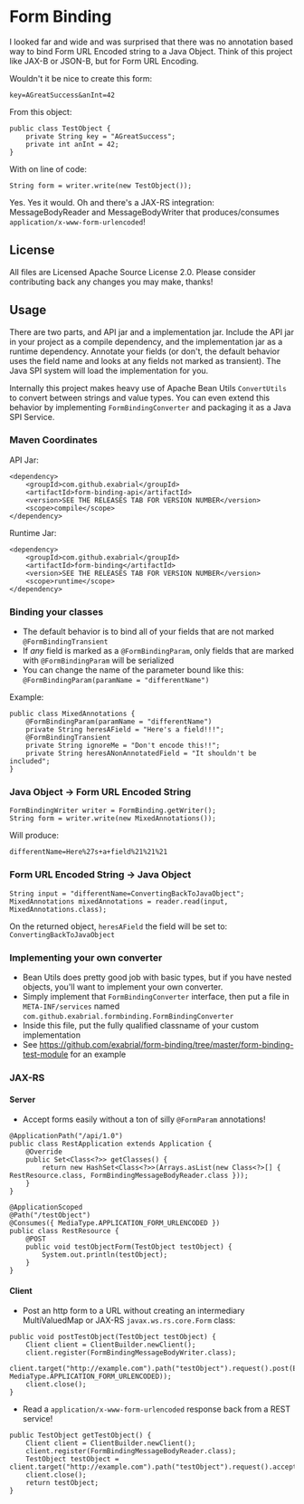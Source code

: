# Form Binding

I looked far and wide and was surprised that there was no annotation based way to bind Form URL Encoded string to a Java Object. Think of this project like JAX-B or JSON-B, but for Form URL Encoding.

Wouldn't it be nice to create this form:

```
key=AGreatSuccess&anInt=42
```

From this object:

```
public class TestObject {
	private String key = "AGreatSuccess";
	private int anInt = 42;
}
```

With on line of code:

```
String form = writer.write(new TestObject());
```

Yes. Yes it would. Oh and there's a JAX-RS integration: MessageBodyReader and MessageBodyWriter that produces/consumes `application/x-www-form-urlencoded`!


## License
All files are Licensed Apache Source License 2.0. Please consider contributing back any changes you may make, thanks!

## Usage

There are two parts, and API jar and a implementation jar. Include the API jar in your project as a compile dependency, and the implementation jar as a runtime dependency. Annotate your fields (or don't, the default behavior uses the field name and looks at any fields not marked as transient). The Java SPI system will load the implementation for you. 

Internally this project makes heavy use of Apache Bean Utils `ConvertUtils` to convert between strings and value types. You can even extend this behavior by implementing `FormBindingConverter` and packaging it as a Java SPI Service.

### Maven Coordinates


API Jar:

```
<dependency>
	<groupId>com.github.exabrial</groupId>
	<artifactId>form-binding-api</artifactId>
	<version>SEE THE RELEASES TAB FOR VERSION NUMBER</version>
	<scope>compile</scope>
</dependency>
```
Runtime Jar:

```
<dependency>
	<groupId>com.github.exabrial</groupId>
	<artifactId>form-binding</artifactId>
	<version>SEE THE RELEASES TAB FOR VERSION NUMBER</version>
	<scope>runtime</scope>
</dependency>
```

### Binding your classes

* The default behavior is to bind all of your fields that are not marked `@FormBindingTransient`
* If _any_ field is marked as a `@FormBindingParam`, only fields that are marked with `@FormBindingParam` will be serialized
* You can change the name of the parameter bound like this: `@FormBindingParam(paramName = "differentName")`

Example:

```
public class MixedAnnotations {
	@FormBindingParam(paramName = "differentName")
	private String heresAField = "Here's a field!!!";
	@FormBindingTransient
	private String ignoreMe = "Don't encode this!!";
	private String heresANonAnnotatedField = "It shouldn't be included";
}
```

### Java Object -> Form URL Encoded String


```
FormBindingWriter writer = FormBinding.getWriter();
String form = writer.write(new MixedAnnotations());
```

Will produce:

```
differentName=Here%27s+a+field%21%21%21
```

### Form URL Encoded String -> Java Object

```
String input = "differentName=ConvertingBackToJavaObject";
MixedAnnotations mixedAnnotations = reader.read(input, MixedAnnotations.class);
```

On the returned object, `heresAField` the field will be set to: `ConvertingBackToJavaObject`


### Implementing your own converter

* Bean Utils does pretty good job with basic types, but if you have nested objects, you'll want to implement your own converter.
* Simply implement that `FormBindingConverter` interface, then put a file in `META-INF/services` named `com.github.exabrial.formbinding.FormBindingConverter`
* Inside this file, put the fully qualified classname of your custom implementation
* See https://github.com/exabrial/form-binding/tree/master/form-binding-test-module for an example


### JAX-RS

#### Server 

* Accept forms easily without a ton of silly `@FormParam` annotations!

```
@ApplicationPath("/api/1.0")
public class RestApplication extends Application {
	@Override
	public Set<Class<?>> getClasses() {
		return new HashSet<Class<?>>(Arrays.asList(new Class<?>[] { RestResource.class, FormBindingMessageBodyReader.class }));
	}
}
```

```
@ApplicationScoped
@Path("/testObject")
@Consumes({ MediaType.APPLICATION_FORM_URLENCODED })
public class RestResource {
	@POST
	public void testObjectForm(TestObject testObject) {
		System.out.println(testObject);
	}
}
```

#### Client

* Post an http form to a URL without creating an intermediary MultiValuedMap or JAX-RS `javax.ws.rs.core.Form` class:

```
public void postTestObject(TestObject testObject) {
	Client client = ClientBuilder.newClient();
	client.register(FormBindingMessageBodyWriter.class);
	client.target("http://example.com").path("testObject").request().post(Entity.entity(testObject, MediaType.APPLICATION_FORM_URLENCODED));
	client.close();
}
```

* Read a `application/x-www-form-urlencoded` response back from a REST service!

```
public TestObject getTestObject() {
	Client client = ClientBuilder.newClient();
	client.register(FormBindingMessageBodyReader.class);
	TestObject testObject = client.target("http://example.com").path("testObject").request().accept(MediaType.APPLICATION_FORM_URLENCODED).get(TestObject.class);
	client.close();
	return testObject;
}
```
